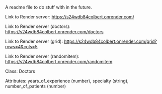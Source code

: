 A readme file to do stuff with in the future.

Link to Render server: https://s24wdb84colbert.onrender.com/

Link to Render server (doctors): https://s24wdb84colbert.onrender.com/doctors

Link to Render server (grid): https://s24wdb84colbert.onrender.com/grid?rows=4&cols=5

Link to Render server (randomitem): https://s24wdb84colbert.onrender.com/randomitem

Class: Doctors

Attributes: years_of_experience (number), specialty (string), number_of_patients (number) 
